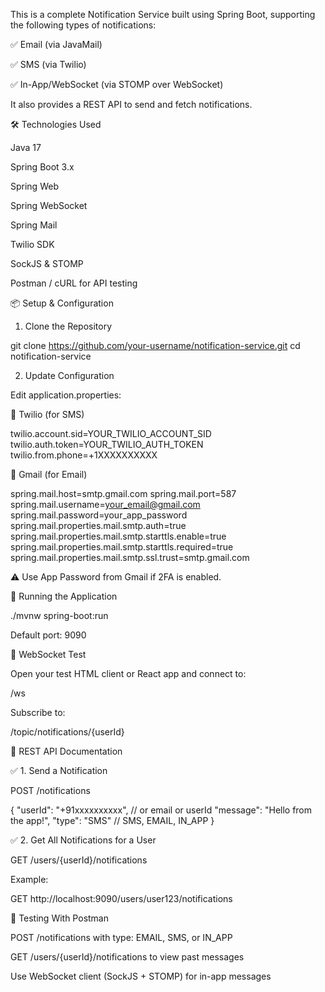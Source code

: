 This is a complete Notification Service built using Spring Boot, supporting the following types of notifications:

✅ Email (via JavaMail)

✅ SMS (via Twilio)

✅ In-App/WebSocket (via STOMP over WebSocket)

It also provides a REST API to send and fetch notifications.

🛠 Technologies Used

Java 17

Spring Boot 3.x

Spring Web

Spring WebSocket

Spring Mail

Twilio SDK

SockJS & STOMP

Postman / cURL for API testing

📦 Setup & Configuration

1. Clone the Repository

git clone https://github.com/your-username/notification-service.git
cd notification-service

2. Update Configuration

Edit application.properties:

🔐 Twilio (for SMS)

twilio.account.sid=YOUR_TWILIO_ACCOUNT_SID
twilio.auth.token=YOUR_TWILIO_AUTH_TOKEN
twilio.from.phone=+1XXXXXXXXXX

📧 Gmail (for Email)

spring.mail.host=smtp.gmail.com
spring.mail.port=587
spring.mail.username=your_email@gmail.com
spring.mail.password=your_app_password
spring.mail.properties.mail.smtp.auth=true
spring.mail.properties.mail.smtp.starttls.enable=true
spring.mail.properties.mail.smtp.starttls.required=true
spring.mail.properties.mail.smtp.ssl.trust=smtp.gmail.com

⚠️ Use App Password from Gmail if 2FA is enabled.

🚀 Running the Application

./mvnw spring-boot:run

Default port: 9090

📡 WebSocket Test

Open your test HTML client or React app and connect to:

/ws

Subscribe to:

/topic/notifications/{userId}

📘 REST API Documentation

✅ 1. Send a Notification

POST /notifications

{
  "userId": "+91xxxxxxxxxx",    // or email or userId
  "message": "Hello from the app!",
  "type": "SMS"                  // SMS, EMAIL, IN_APP
}

✅ 2. Get All Notifications for a User

GET /users/{userId}/notifications

Example:

GET http://localhost:9090/users/user123/notifications

🧪 Testing With Postman

POST /notifications with type: EMAIL, SMS, or IN_APP

GET /users/{userId}/notifications to view past messages

Use WebSocket client (SockJS + STOMP) for in-app messages
